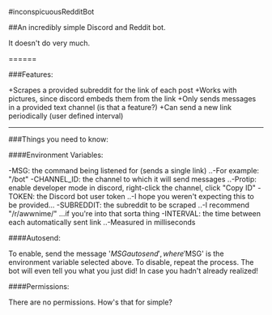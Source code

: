 ﻿#inconspicuousRedditBot

##An incredibly simple Discord and Reddit bot.

It doesn't do very much.

======

###Features:

+Scrapes a provided subreddit for the link of each post
+Works with pictures, since discord embeds them from the link
+Only sends messages in a provided text channel (is that a feature?)
+Can send a new link periodically (user defined interval)

------

###Things you need to know:

####Environment Variables:

-MSG: the command being listened for (sends a single link)
..-For example: "/bot"
-CHANNEL_ID: the channel to which it will send messages
..-Protip: enable developer mode in discord, right-click the channel, click "Copy ID"
-TOKEN: the Discord bot user token
..-I hope you weren't expecting this to be provided...
-SUBREDDIT: the subreddit to be scraped
..-I recommend "/r/awwnime/" ...if you're into that sorta thing
-INTERVAL: the time between each automatically sent link
..-Measured in milliseconds

####Autosend:

To enable, send the message '$MSG autosend', where '$MSG' is the environment variable selected above. To disable, repeat the process. The bot will even tell you what you just did! In case you hadn't already realized!

####Permissions:

There are no permissions. How's that for simple?
